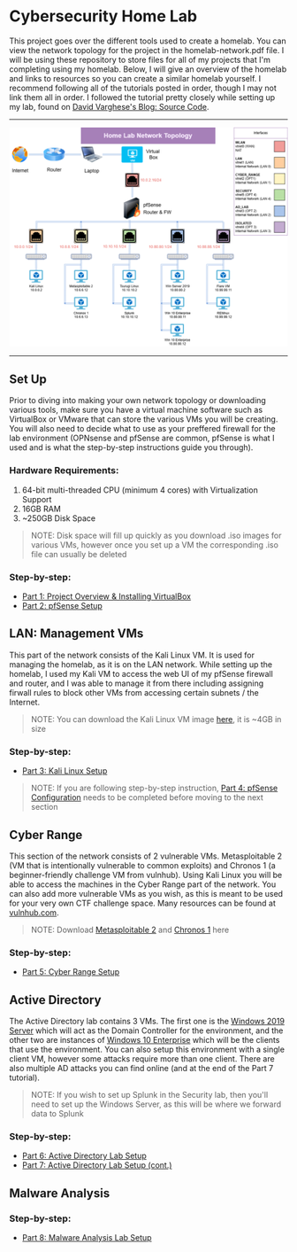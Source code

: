 # Cybersecurity Home Lab
This project goes over the different tools used to create a homelab. You can view the network topology for the project in the homelab-network.pdf file. I will be using these repository to store files for all of my projects that I'm completing using my homelab. Below, I will give an overview of the homelab and links to resources so you can create a similar homelab yourself. I recommend following all of the tutorials posted in order, though I may not link them all in order. I followed the tutorial pretty closely while setting up my lab, found on [David Varghese's Blog: Source Code](https://blog.davidvarghese.dev/).
***
![Homelab Network Topology](homelab-network.png)
***
## Set Up
Prior to diving into making your own network topology or downloading various tools, make sure you have a virtual machine software such as VirtualBox or VMware that can store the various VMs you will be creating. You will also need to decide what to use as your preffered firewall for the lab environment (OPNsense and pfSense are common, pfSense is what I used and is what the step-by-step instructions guide you through). 
### Hardware Requirements:
1. 64-bit multi-threaded CPU (minimum 4 cores) with Virtualization Support
2. 16GB RAM
3. ~250GB Disk Space
> NOTE: Disk space will fill up quickly as you download .iso images for various VMs, however once you set up a VM the corresponding .iso file can usually be deleted

### Step-by-step:
- [Part 1: Project Overview & Installing VirtualBox](https://blog.davidvarghese.dev/posts/building-home-lab-part-1/)
- [Part 2: pfSense Setup](https://blog.davidvarghese.dev/posts/building-home-lab-part-2/)

## LAN: Management VMs
This part of the network consists of the Kali Linux VM. It is used for managing the homelab, as it is on the LAN network. While setting up the homelab, I used my Kali VM to access the web UI of my pfSense firewall and router, and I was able to manage it from there including assigning firwall rules to block other VMs from accessing certain subnets / the Internet.
> NOTE: You can download the Kali Linux VM image [here](https://www.kali.org/get-kali/#kali-installer-images), it is ~4GB in size

### Step-by-step: 
- [Part 3: Kali Linux Setup](https://blog.davidvarghese.dev/posts/building-home-lab-part-3/)
> NOTE: If you are following step-by-step instruction, [Part 4: pfSense Configuration](https://blog.davidvarghese.dev/posts/building-home-lab-part-4/) needs to be completed before moving to the next section

## Cyber Range
This section of the network consists of 2 vulnerable VMs. Metasploitable 2 (VM that is intentionally vulnerable to common exploits) and Chronos 1 (a beginner-friendly challenge VM from vulnhub). Using Kali Linux you will be able to access the machines in the Cyber Range part of the network. You can also add more vulnerable VMs as you wish, as this is meant to be used for your very own CTF challenge space. Many resources can be found at [vulnhub.com](https://vulnhub.com/).
> NOTE: Download [Metasploitable 2]() and [Chronos 1]() here
### Step-by-step:
- [Part 5: Cyber Range Setup](https://blog.davidvarghese.dev/posts/building-home-lab-part-5/)

## Active Directory
The Active Directory lab contains 3 VMs. The first one is the [Windows 2019 Server](https://www.microsoft.com/en-us/evalcenter/download-windows-server-2019) which will act as the Domain Controller for the environment, and the other two are instances of [Windows 10 Enterprise](https://www.microsoft.com/en-us/evalcenter/download-windows-10-enterprise) which will be the clients that use the environment. You can also setup this environment with a single client VM, however some attacks require more than one client. There are also multiple AD attacks you can find online (and at the end of the Part 7 tutorial).
> NOTE: If you wish to set up Splunk in the Security lab, then you'll need to set up the Windows Server, as this will be where we forward data to Splunk

### Step-by-step:
- [Part 6: Active Directory Lab Setup](https://blog.davidvarghese.dev/posts/building-home-lab-part-6/)
- [Part 7: Active Directory Lab Setup (cont.)](https://blog.davidvarghese.dev/posts/building-home-lab-part-7/)

## Malware Analysis


### Step-by-step:
- [Part 8: Malware Analysis Lab Setup](https://blog.davidvarghese.dev/posts/building-home-lab-part-7/)
